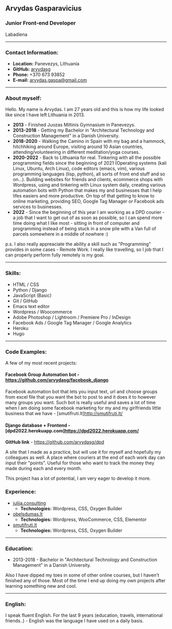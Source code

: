 ## Arvydas Gasparavicius

### Junior Front-end Developer

Labadiena

----

### Contact Information:

* **Location:** Panevezys, Lithuania
* **GitHub:** [arvydasg](https://github.com/arvydasg)
* **Phone:** +370 673 93852
* **E-mail:** [arvydas.gaspa@gmail.com](maito:arvydas.gaspa@gmail.com)

----

### About myself:

Hello. My name is Arvydas. I am 27 years old and this is how my life looked like since I have left Lithuania in 2013.

* **2013** - Finished Juozas Miltinis Gymnasium in Panevezys.
* **2013-2018** - Getting my Bachelor in "Architectural Technology and Construction Management" in a Danish University.
* **2018-2020** - Walking the Camino in Spain with my bag and a hammock, hitchhiking around Europe, visiting around 10 Asian countries, attending/volunteering in different meditation/yoga courses.
* **2020-2022** - Back to Lithuania for real. Tinkering with all the possible programming fields since the beginning of 2021 (Operating systems (kali Linux, Ubuntu, Arch Linux), code editors (emacs, vim), various programming languages (lisp, python), all sorts of front end stuff and so on...). Building websites for friends and clients, ecommerce shops with Wordpress, using and tinkering with Linux system daily, creating various automation bots with Python that makes my and businesses that I help lifes easiers and more productive. On top of that getting to know to online marketing, providing SEO, Google Tag Manager or Facebook ads services to businesses.
* **2022** - Since the beginning of this year I am working as a DPD courier - a job that I want to get out of as soon as possible, so I can spend more time doing what I like most - sitting in front of computer and programming instead of being stuck in a snow pile with a Van full of parcels somewhere in a middle of nowhere :)

p.s. I also really appreaciate the ability a skill such as "Programming" provides in some cases - Remote Work. I really like travelling, so I job that I can properly perform fully remotely is my goal. 

----

### Skills:

* HTML / CSS
* Python / Django
* JavaScript (Basic)
* Git / GitHub
* Emacs text editor
* Wordpress / Woocommerce
* Adobe Photoshop / Lightroom / Premiere Pro / InDesign
* Facebook Ads / Google Tag Manager / Google Analytics
* Heroku
* Hugo

----

### Code Examples:

A few of my most recent projects:

#### Facebook Group Automation bot  - https://github.com/arvydasg/facebook_django

Facebook automation bot that lets you input text, url and choose groups from excel file that you want the bot to post to and it does it to however many groups you want. Such bot is really useful and saves a lot of time when I am doing some facebook marketing for my and my girlfriends little business that we have - [smutifruti.lt]http://smutifruti.lt/

#### Django database + Frontend - [dpd2022.herokuapp.com]https://dpd2022.herokuapp.com/

**GitHub link** - https://github.com/arvydasg/dpd

A site that I made as a practice, but will use it for myself and hopefully my colleagues as well. A place where couriers at the end of each work day can input their "points". Useful for those who want to track the money they made during each and every month.

This project has a lot of potential, I am very eager to develop it more.

### Experience:

* [julija.consulting](https://julija.consulting/)
  * **Technologies:** Wordpress, CSS, Oxygen Builder
* [obelsdumas.lt](https://obelsdumas.lt/)
  * **Technologies:** Wordpress, WooCommerce, CSS, Elementor
* [smutifruti.lt](http://smutifruti.lt/)
  * **Technologies:** Wordpress, CSS, Oxygen Builder

----

### Education:

* 2013-2018 - Bachelor in "Architectural Technology and Construction Management" in a Danish University.

Also I have dipped my toes in some of other online courses, but I haven't finished any of those. Most of the time I end up doing my own projects after learning something new and cool.

----

### English:

I speak fluent English. For the last 9 years (education, travels, international friends..) -  English was the language I have used on a daily basis.